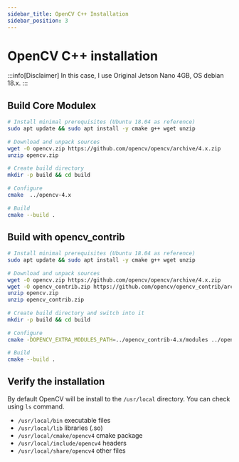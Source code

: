 ```yaml
---
sidebar_title: OpenCV C++ Installation
sidebar_position: 3
---
```


# OpenCV C++ installation

:::info[Disclaimer]
In this case, I use Original Jetson Nano 4GB, OS debian 18.x. 
:::

## Build Core Modulex
```sh
# Install minimal prerequisites (Ubuntu 18.04 as reference)
sudo apt update && sudo apt install -y cmake g++ wget unzip
 
# Download and unpack sources
wget -O opencv.zip https://github.com/opencv/opencv/archive/4.x.zip
unzip opencv.zip
 
# Create build directory
mkdir -p build && cd build
 
# Configure
cmake  ../opencv-4.x
 
# Build
cmake --build .
```

## Build with opencv_contrib

```sh
# Install minimal prerequisites (Ubuntu 18.04 as reference)
sudo apt update && sudo apt install -y cmake g++ wget unzip
 
# Download and unpack sources
wget -O opencv.zip https://github.com/opencv/opencv/archive/4.x.zip
wget -O opencv_contrib.zip https://github.com/opencv/opencv_contrib/archive/4.x.zip
unzip opencv.zip
unzip opencv_contrib.zip
 
# Create build directory and switch into it
mkdir -p build && cd build
 
# Configure
cmake -DOPENCV_EXTRA_MODULES_PATH=../opencv_contrib-4.x/modules ../opencv-4.x
 
# Build
cmake --build .
```

## Verify the installation

By default OpenCV will be install to the `/usr/local` directory. You can check using `ls` command.

- `/usr/local/bin` executable files
- `/usr/local/lib` libraries (.so)
- `/usr/local/cmake/opencv4` cmake package
- `/usr/local/include/opencv4` headers
- `/usr/local/share/opencv4` other files